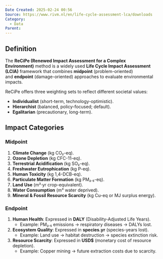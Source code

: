 ```yaml
---
Date Created: 2025-02-24 00:56
Source: https://www.rivm.nl/en/life-cycle-assessment-lca/downloads
Category:
  - Data
Parent:
---
```

## Definition
The **ReCiPe (Renewed Impact Assessment for a Complex Environment)** method is a widely used **Life Cycle Impact Assessment (LCIA)** framework that combines **midpoint** (problem-oriented) and **endpoint** (damage-oriented) approaches to evaluate environmental impacts.

ReCiPe offers three weighting sets to reflect different societal values:
- **Individualist** (short-term, technology-optimistic).
- **Hierarchist** (balanced, policy-focused; default).
- **Egalitarian** (precautionary, long-term).

## Impact Categories
### Midpoint
1. **Climate Change** (kg CO₂-eq).
2. **Ozone Depletion** (kg CFC-11-eq).
3. **Terrestrial Acidification** (kg SO₂-eq).
4. **Freshwater Eutrophication** (kg P-eq).
5. **Human Toxicity** (kg 1,4-DCB-eq).
6. **Particulate Matter Formation** (kg PM₂.₅-eq).
7. **Land Use** (m²·yr crop-equivalent).
8. **Water Consumption** (m³ water deprived).
9. **Mineral & Fossil Resource Scarcity** (kg Cu-eq or MJ surplus energy).
### Endpoint
1. **Human Health**: Expressed in **DALY** (Disability-Adjusted Life Years).
    - Example: PM₂.₅ emissions → respiratory diseases → DALYs lost.
2. **Ecosystem Quality**: Expressed in **species.yr** (species-years lost).
    - Example: Land use → habitat destruction → species extinction risk.
3. **Resource Scarcity**: Expressed in **USD$** (monetary cost of resource depletion).
    - Example: Copper mining → future extraction costs due to scarcity.